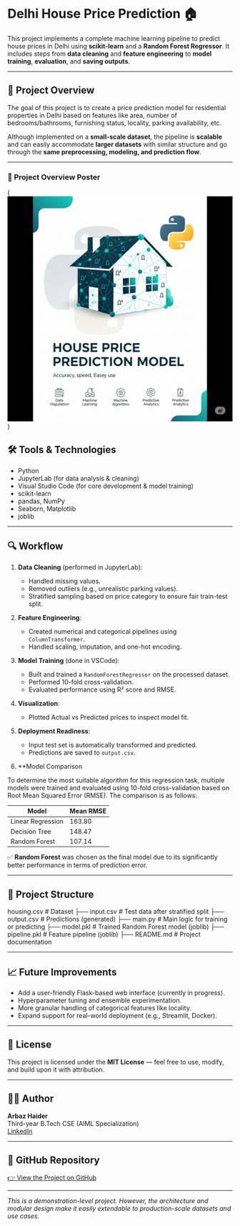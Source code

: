 # Delhi House Price Prediction 🏠

This project implements a complete machine learning pipeline to predict house prices in Delhi using **scikit-learn** and a **Random Forest Regressor**. It includes steps from **data cleaning** and **feature engineering** to **model training**, **evaluation**, and **saving outputs**.

---

## 📌 Project Overview

The goal of this project is to create a price prediction model for residential properties in Delhi based on features like area, number of bedrooms/bathrooms, furnishing status, locality, parking availability, etc.

Although implemented on a **small-scale dataset**, the pipeline is **scalable** and can easily accommodate **larger datasets** with similar structure and go through the **same preprocessing, modeling, and prediction flow**.

---
### 🧾 Project Overview Poster

(![Project Overview Poster](https://raw.githubusercontent.com/ArbazHaider11/delhi-house-price-prediction/main/project_poster.png))

## 🛠️ Tools & Technologies

- Python
- JupyterLab (for data analysis & cleaning)
- Visual Studio Code (for core development & model training)
- scikit-learn
- pandas, NumPy
- Seaborn, Matplotlib
- joblib

---

## 🔍 Workflow

1. **Data Cleaning** (performed in JupyterLab):
   - Handled missing values.
   - Removed outliers (e.g., unrealistic parking values).
   - Stratified sampling based on price category to ensure fair train-test split.

2. **Feature Engineering**:
   - Created numerical and categorical pipelines using `ColumnTransformer`.
   - Handled scaling, imputation, and one-hot encoding.

3. **Model Training** (done in VSCode):
   - Built and trained a `RandomForestRegressor` on the processed dataset.
   - Performed 10-fold cross-validation.
   - Evaluated performance using R² score and RMSE.

4. **Visualization**:
   - Plotted Actual vs Predicted prices to inspect model fit.

5. **Deployment Readiness**:
   - Input test set is automatically transformed and predicted.
   - Predictions are saved to `output.csv`.

6. **Model Comparison

To determine the most suitable algorithm for this regression task, multiple models were trained and evaluated using 10-fold cross-validation based on Root Mean Squared Error (RMSE). The comparison is as follows:

| Model              | Mean RMSE |
|-------------------|-----------|
| Linear Regression | 163.80    |
| Decision Tree     | 148.47    |
| Random Forest     | 107.14    |

✅ **Random Forest** was chosen as the final model due to its significantly better performance in terms of prediction error.

---

## 📂 Project Structure
housing.csv # Dataset
├── input.csv # Test data after stratified split
├── output.csv # Predictions (generated)
├── main.py # Main logic for training or predicting
├── model.pkl # Trained Random Forest model (joblib)
├── pipeline.pkl # Feature pipeline (joblib)
├── README.md # Project documentation


---

## 📈 Future Improvements

- Add a user-friendly Flask-based web interface (currently in progress).
- Hyperparameter tuning and ensemble experimentation.
- More granular handling of categorical features like locality.
- Expand support for real-world deployment (e.g., Streamlit, Docker).

---

## 📜 License

This project is licensed under the **MIT License** — feel free to use, modify, and build upon it with attribution.

---

## 🙋‍♂️ Author

**Arbaz Haider**  
Third-year B.Tech CSE (AIML Specialization)  
[LinkedIn](https://www.linkedin.com/in/arbazhaider11042005/)

---

## 🔗 GitHub Repository

[👉 View the Project on GitHub](https://github.com/your-username/delhi-house-price-prediction)

---

*This is a demonstration-level project. However, the architecture and modular design make it easily extendable to production-scale datasets and use cases.*


